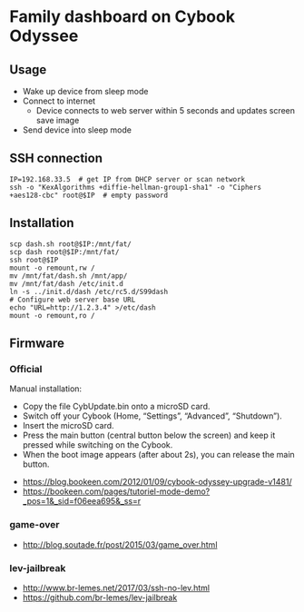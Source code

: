 # Family dashboard on Cybook Odyssee

## Usage

* Wake up device from sleep mode
* Connect to internet
  - Device connects to web server within 5 seconds and updates screen save image
* Send device into sleep mode

## SSH connection

    IP=192.168.33.5  # get IP from DHCP server or scan network
    ssh -o "KexAlgorithms +diffie-hellman-group1-sha1" -o "Ciphers +aes128-cbc" root@$IP  # empty password

## Installation

    scp dash.sh root@$IP:/mnt/fat/
    scp dash root@$IP:/mnt/fat/
    ssh root@$IP
    mount -o remount,rw /
    mv /mnt/fat/dash.sh /mnt/app/
    mv /mnt/fat/dash /etc/init.d
    ln -s ../init.d/dash /etc/rc5.d/S99dash
    # Configure web server base URL
    echo "URL=http://1.2.3.4" >/etc/dash
    mount -o remount,ro /

## Firmware

### Official

Manual installation:
- Copy the file CybUpdate.bin onto a microSD card.
- Switch off your Cybook (Home, “Settings”, “Advanced”, “Shutdown”).
- Insert the microSD card.
- Press the main button (central button below the screen) and keep it pressed while switching on the Cybook.
- When the boot image appears (after about 2s), you can release the main button.

* https://blog.bookeen.com/2012/01/09/cybook-odyssey-upgrade-v1481/
* https://bookeen.com/pages/tutoriel-mode-demo?_pos=1&_sid=f06eea695&_ss=r

### game-over

* http://blog.soutade.fr/post/2015/03/game_over.html

### lev-jailbreak

* http://www.br-lemes.net/2017/03/ssh-no-lev.html
* https://github.com/br-lemes/lev-jailbreak
